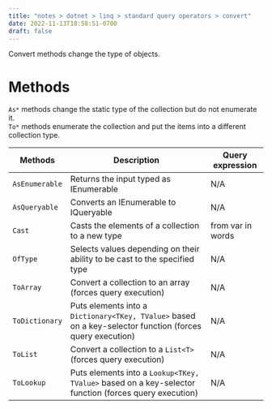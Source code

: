 ```yaml
---
title: "notes > dotnet > linq > standard query operators > convert"
date: 2022-11-13T18:58:51-0700
draft: false
---
```

Convert methods change the type of objects.

# Methods
`As*` methods change the static type of the collection but do not enumerate it.  
`To*` methods enumerate the collection and put the items into a different collection type.

| Methods        | Description                                                                                               | Query expression         |
| -------------- | --------------------------------------------------------------------------------------------------------- | ------------------------ |
| `AsEnumerable` | Returns the input typed as IEnumerable<T>                                                                 | N/A                      |
| `AsQueryable`  | Converts an IEnumerable to IQueryable                                                                     | N/A                      |
| `Cast`         | Casts the elements of a collection to a new type                                                          | from <type> var in words |
| `OfType`       | Selects values depending on their ability to be cast to the specified type                                | N/A                      |
| `ToArray`      | Convert a collection to an array (forces query execution)                                                 | N/A                      |
| `ToDictionary` | Puts elements into a `Dictionary<TKey, TValue>` based on a key-selector function (forces query execution) | N/A                      |
| `ToList`       | Convert a collection to a `List<T>` (forces query execution)                                              | N/A                      |
| `ToLookup`     | Puts elements into a `Lookup<TKey, TValue>` based on a key-selector function (forces query execution)     | N/A                      |

